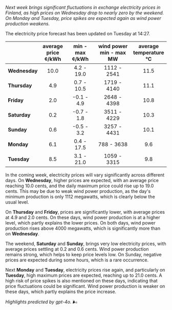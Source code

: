 *Next week brings significant fluctuations in exchange electricity prices in Finland, as high prices on Wednesday drop to nearly zero by the weekend. On Monday and Tuesday, price spikes are expected again as wind power production weakens.*

The electricity price forecast has been updated on Tuesday at 14:27.

|           | average<br>price<br>¢/kWh | min - max<br>¢/kWh | wind power<br>min - max<br>MW | average<br>temperature<br>°C |
|:-------------|:----------------:|:----------------:|:-------------:|:-------------:|
| **Wednesday** | 10.0 | 4.2 - 19.0 | 1112 - 2541 | 11.5 |
| **Thursday**    | 4.9  | 0.7 - 10.5 | 1719 - 4140 | 11.1 |
| **Friday**  | 2.0  | -0.1 - 4.9 | 2648 - 4398 | 10.8 |
| **Saturday**   | 0.2  | -0.7 - 1.8 | 3511 - 4229 | 10.3 |
| **Sunday**  | 0.6  | -0.5 - 3.2 | 3257 - 4431 | 10.1 |
| **Monday**  | 6.1  | 0.4 - 17.5 | 788 - 3638  | 9.6  |
| **Tuesday**    | 8.5  | 3.1 - 21.0 | 1059 - 3315 | 9.8  |

In the coming week, electricity prices will vary significantly across different days. On **Wednesday**, higher prices are expected, with an average price reaching 10.0 cents, and the daily maximum price could rise up to 19.0 cents. This may be due to weak wind power production, as the day's minimum production is only 1112 megawatts, which is clearly below the usual level.

On **Thursday** and **Friday**, prices are significantly lower, with average prices at 4.9 and 2.0 cents. On these days, wind power production is at a higher level, which partly explains the lower prices. On both days, wind power production rises above 4000 megawatts, which is significantly more than on **Wednesday**.

The weekend, **Saturday** and **Sunday**, brings very low electricity prices, with average prices settling at 0.2 and 0.6 cents. Wind power production remains strong, which helps to keep price levels low. On Sunday, negative prices are expected during some hours, which is a rare occurrence.

Next **Monday** and **Tuesday**, electricity prices rise again, and particularly on **Tuesday**, high maximum prices are expected, reaching up to 21.0 cents. A high risk of price spikes is also mentioned on these days, indicating that price fluctuations could be significant. Wind power production is weaker on these days, which partly explains the price increase.

*Highlights predicted by gpt-4o.* 🌬️
